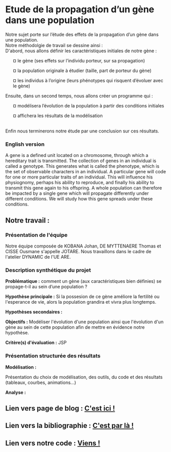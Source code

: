 # Etude de la propagation d’un gène dans une population 


Notre sujet porte sur l’étude des effets de la propagation d’un gène dans une population. <br/>
Notre méthodolgie de travail se dessine ainsi : <br/>
D'abord, nous allons définir les caractéristiques initiales de notre gène : <br/>
<ul> ¤ le gène (ses effets sur l’individu porteur, sur sa propagation) </ul>
<ul> ¤ la population originale à étudier (taille, part de porteur du gène) </ul>
<ul> ¤ les individus à l’origine (leurs phénotypes qui risquent d’évoluer avec le gène) </ul>
Ensuite, dans un second temps, nous allons créer un programme qui : <br/>
<ul> ¤ modélisera l’évolution de la population à partir des conditions initiales </ul>
<ul> ¤ affichera les résultats de la modélisation </ul> <br/>
Enfin nous terminerons notre étude par une conclusion sur ces résultats.<br/>


### English version

A gene is a defined unit located on a chromosome, through which a hereditary trait is transmitted. The collection of genes in an individual is called a genotype. This generates what is called the phenotype, which is the set of observable characters in an individual. A particular gene will code for one or more particular traits of an individual. This will influence his physiognomy, perhaps his ability to reproduce, and finally his ability to transmit this gene again to his offspring. A whole population can therefore be impacted by a single gene which will propagate differently under different conditions. We will study how this gene spreads under these conditions.


## Notre travail :

### Présentation de l'équipe

Notre équipe composée de KOBANA Johan, DE MYTTENAERE Thomas et CISSE Ousmane s'appelle JOTARE. Nous travaillons dans le cadre de l'atelier DYNAMIC de l'UE ARE. 


### Description synthétique du projet

**Problématique :** comment un gène (aux caractéristiques bien définies) se propage-t-il au sein d’une population ? 

**Hypothèse principale :** Si la possesion de ce gène améliore la fertilité ou l'esperance de vie, alors la population grandira et vivra plus longtemps.

**Hypothèses secondaires :** 

**Objectifs :** Modéliser l'évolution d'une population ainsi que l'évolution d'un gène au sein de cette population afin de mettre en évidence notre hypothèse.

**Critère(s) d'évaluation :** JSP


### Présentation structurée des résultats


**Modélisation :**

Présentation du choix de modélisation, des outils, du code et des résultats (tableaux, courbes, animations...) 

**Analyse :**



## Lien vers page de blog : <a href="blog.html"> C'est ici ! </a>

## Lien vers la bibliographie : <a href="biblio.html"> C'est par là ! </a>

## Lien vers notre code : <a href="code.html"> Viens ! </a>

